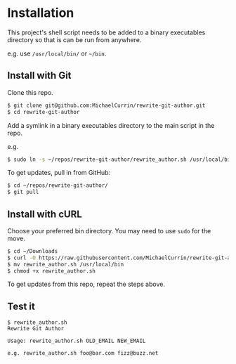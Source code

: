 # Installation

This project's shell script needs to be added to a binary executables directory so that is can be run from anywhere.

e.g. use `/usr/local/bin/` or `~/bin`.


## Install with Git

Clone this repo.

```sh
$ git clone git@github.com:MichaelCurrin/rewrite-git-author.git
$ cd rewrite-git-author
```

Add a symlink in a binary executables directory to the main script in the repo. 

e.g. 

```sh
$ sudo ln -s ~/repos/rewrite-git-author/rewrite_author.sh /usr/local/bin 
```

To get updates, pull in from GitHub:

```sh
$ cd ~/repos/rewrite-git-author/
$ git pull
```


## Install with cURL

Choose your preferred bin directory. You may need to use `sudo` for the move.
```sh
$ cd ~/Downloads
$ curl -O https://raw.githubusercontent.com/MichaelCurrin/rewrite-git-author/main/rewrite_author.sh
$ mv rewrite_author.sh /usr/local/bin
$ chmod +x rewrite_author.sh
```

To get updates from this repo, repeat the steps above.


## Test it

```console
$ rewrite_author.sh 
Rewrite Git Author

Usage: rewrite_author.sh OLD_EMAIL NEW_EMAIL

e.g. rewrite_author.sh foo@bar.com fizz@buzz.net
```
